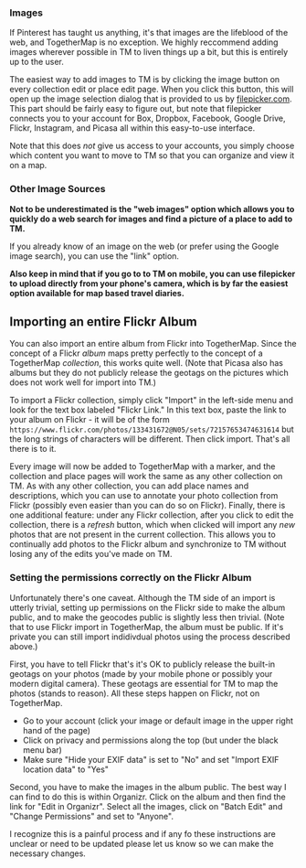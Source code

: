 ### Images

If Pinterest has taught us anything, it's that images are the lifeblood of the web, and TogetherMap is no exception.  We highly reccommend adding images wherever possible in TM to liven things up a bit, but this is entirely up to the user.  

The easiest way to add images to TM is by clicking the image button on every collection edit or place edit page.  When you click this button, this will open up the image selection dialog that is provided to us by [filepicker.com](https://www.filepicker.com/).  This part should be fairly easy to figure out, but note that filepicker connects you to your account for Box, Dropbox, Facebook, Google Drive, Flickr, Instagram, and Picasa all within this easy-to-use interface.  

Note that this does *not* give us access to your accounts, you simply choose which content you want to move to TM so that you can organize and view it on a map.

### Other Image Sources

**Not to be underestimated is the "web images" option which allows you to quickly do a web search for images and find a picture of a place to add to TM.**

If you already know of an image on the web (or prefer using the Google image search), you can use the "link" option.  

**Also keep in mind that if you go to to TM on mobile, you can use filepicker to upload directly from your phone's camera, which is by far the easiest option available for map based travel diaries.**

## Importing an entire Flickr Album

You can also import an entire album from Flickr into TogetherMap.  Since the concept of a Flickr *album* maps pretty perfectly to the concept of a TogetherMap *collection*, this works quite well.  (Note that Picasa also has albums but they do not publicly release the geotags on the pictures which does not work well for import into TM.)

To import a Flickr collection, simply click "Import" in the left-side menu and look for the text box labeled "Flickr Link."  In this text box, paste the link to your album on Flickr - it will be of the form `https://www.flickr.com/photos/133431672@N05/sets/72157653474631614` but the long strings of characters will be different.  Then click import.  That's all there is to it.  

Every image will now be added to TogetherMap with a marker, and the collection and place pages will work the same as any other collection on TM.  As with any other collection, you can add place names and descriptions, which you can use to annotate your photo collection from Flickr (possibly even easier than you can do so on Flickr). 
Finally, there is one additional feature: under any Flickr collection, after you click to edit the collection, there is a *refresh* button, which when clicked will import any *new* photos that are not present in the current collection.  This allows you to continually add photos to the Flickr album and synchronize to TM without losing any of the edits you've made on TM.

### Setting the permissions correctly on the Flickr Album

Unfortunately there's one caveat.  Although the TM side of an import is utterly trivial, setting up permissions on the Flickr side to make the album public, and to make the geocodes public is slightly less then trivial.  (Note that to use Flickr import in TogetherMap, the album must be public.  If it's private you can still import indidivdual photos using the process described above.)

First, you have to tell Flickr that's it's OK to publicly release the built-in geotags on your photos (made by your mobile phone or possibly your modern digital camera).  These geotags are essential for TM to map the photos (stands to reason).  All these steps happen on Flickr, not on TogetherMap.

* Go to your account (click your image or default image in the upper right hand of the page)
* Click on privacy and permissions along the top (but under the black menu bar)
* Make sure "Hide your EXIF data" is set to "No" and set "Import EXIF location data" to "Yes"

Second, you have to make the images in the album public.  The best way I can find to do this is within Organizr.  Click on the album and then find the link for "Edit in Organizr".  Select all the images, click on "Batch Edit" and "Change Permissions" and set to "Anyone".

I recognize this is a painful process and if any fo these instructions are unclear or need to be updated please let us know so we can make the necessary changes.

